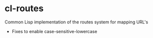 cl-routes
=========

Common Lisp implementation of the routes system for mapping URL's

- Fixes to enable case-sensitive-lowercase
